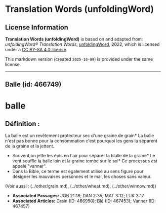 # Translation Words (unfoldingWord)

## License Information

**Translation Words (unfoldingWord)** is based on and adapted from: _unfoldingWord® Translation Words_, [unfoldingWord](https://unfoldingword.org/utw), 2022, which is licensed under a [CC BY-SA 4.0 license](https://creativecommons.org/licenses/by-sa/4.0/legalcode.en).

This markdown version (created `2025-10-09`) is provided under the same license.



--------------------------------

## Balle (id: 466749)

balle
=====

Définition :
------------

La balle est un revêtement protecteur sec d'une graine de grain\* La balle n'est pas bonne pour la consommation c'est pourquoi les gens la séparent de la graine et la jettent.

* Souvent,on jette les épis en l'air pour séparer la blalle de la graine\* Le vent souffle la balle loin et la graine tombe sur le sol\* Ce processus est appelé "vanner".
* Dans la Bible, ce terme est également utilisé au sens figuré pour désigner les mauvaises personnes et le mal, les choses sans valeur.

(Voir aussi : (../other/grain.md), (../other/wheat.md), (../other/winnow.md))

* **Associated Passages:** JOB 21:18; DAN 2:35; MAT 3:12; LUK 3:17
* **Associated Articles:** Grain (ID: 466950); Blé (ID: 467453); Vanner (ID: 467457)

